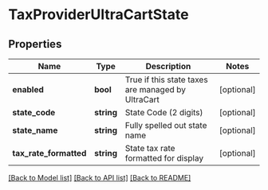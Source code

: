 # TaxProviderUltraCartState

## Properties
Name | Type | Description | Notes
------------ | ------------- | ------------- | -------------
**enabled** | **bool** | True if this state taxes are managed by UltraCart | [optional] 
**state_code** | **string** | State Code (2 digits) | [optional] 
**state_name** | **string** | Fully spelled out state name | [optional] 
**tax_rate_formatted** | **string** | State tax rate formatted for display | [optional] 

[[Back to Model list]](../README.md#documentation-for-models) [[Back to API list]](../README.md#documentation-for-api-endpoints) [[Back to README]](../README.md)


